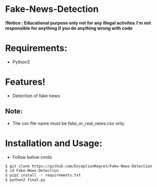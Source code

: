 # Fake-News-Detection

**!Notice : Educational purpose only not for any illegal activites.I'm not responsible for anything if you do anything wrong with code**
  
# Requirements:

- Python3

# Features!

  - Detection of fake news
## Note:
   - The csv file name must be fake_or_real_news.csv only.
   
# Installation and Usage:

- Follow below cmds

```sh
$ git clone https://github.com/ExceptionRegret/Fake-News-Detection
$ cd Fake-News-Detection
$ pip2 install -r requirements.txt
$ python2 final.py
```
